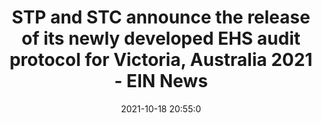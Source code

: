 ---
"title": "STP and STC announce the release of its newly developed EHS audit protocol for Victoria, Australia 2021 - EIN News"
"date": "2021-10-18 20:55:0"
"feed_name": "GOOGLENEWSINDUSTRIAL"
"feed_website": "https://news.google.com/search?q=industrial%2Bincident&hl=en-US&gl=US&ceid=US:en"
"feed_rss": "https://news.google.com/rss/search?q=industrial%2Bincident&hl=en-US&gl=US&ceid=US:en"
"link": "https://www.einnews.com/pr_news/554161944/stp-and-stc-announce-the-release-of-its-newly-developed-ehs-audit-protocol-for-victoria-australia-2021"
"source": "{'href': 'https://www.einnews.com', 'title': 'EIN News'}"
"file": "_posts/2021-1-1-fb2de5bd847b9c144b91aacb30b0fe922d1ea696.md"
"accident": "0"
"drilling": "0"
"represented_by": "0"
"dead": "0"
"injured": "0"
"arrested": "0"
"place": "unknown place"
"where": "unknown site"
"causes": "unknown"
"place_uri": "unknown place"
---